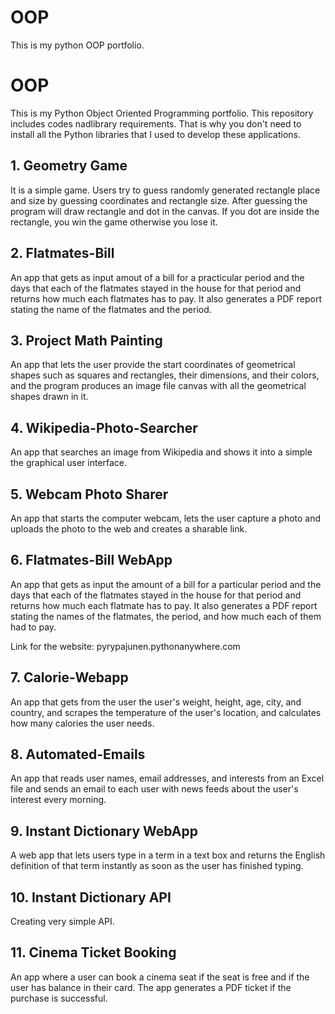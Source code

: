 # OOP   
This is my python OOP portfolio.
# OOP

This is my Python Object Oriented Programming portfolio. This repository includes codes nadlibrary requirements. That is why you don't need to install all the Python libraries that I used to develop these applications.

## 1. Geometry Game

  It is a simple game. Users try to guess randomly generated rectangle place and size by guessing coordinates and rectangle size. After guessing the program will draw rectangle and dot in the canvas. If you dot are inside the rectangle, you win the game otherwise you lose it.

## 2. Flatmates-Bill

  An app that gets as input amout of a bill for a practicular period 
and the days that each of the flatmates stayed in the house for that period
and returns how much each flatmates has to pay. It also generates a PDF report stating
the name of the flatmates and the period.

  
## 3. Project Math Painting

An app that lets the user provide the start coordinates of geometrical shapes such as
squares and rectangles, their dimensions, and their colors, and the program produces an image file canvas with all
the geometrical shapes drawn in it.

## 4. Wikipedia-Photo-Searcher

An app that searches an image from Wikipedia and shows it into a simple the graphical user interface.

## 5. Webcam Photo Sharer

An app that starts the computer webcam, lets the user capture a photo
and uploads the photo to the web and creates a sharable link.

## 6. Flatmates-Bill WebApp

An app that gets as input the amount of a bill for a particular period
and the days that each of the flatmates stayed in the house for that period
and returns how much each flatmate has to pay. It also generates a PDF report
stating the names of the flatmates, the period, and how much each of them had to pay.

Link for the website: pyrypajunen.pythonanywhere.com 

## 7. Calorie-Webapp

An app that gets from the user the user's weight, height,
age, city, and country, and scrapes the temperature of the user's location,
and calculates how many calories the user needs.

## 8. Automated-Emails

An app that reads user names, email addresses, and interests from an Excel file and sends an email to each user
with news feeds about the user's interest every morning.

## 9. Instant Dictionary WebApp

A web app that lets users type in a term in a text box and returns the English definition of that term instantly as soon as the user has finished typing. 

## 10. Instant Dictionary API

Creating very simple API.

## 11. Cinema Ticket Booking

An app where a user can book a cinema seat if the seat is free and if the user has balance in their card. The app generates a PDF ticket if the purchase is successful.
